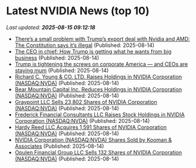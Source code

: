 # Latest NVIDIA News (top 10)
_Last updated: **2025-08-15 09:12:18**_

- [There’s a small problem with Trump’s export deal with Nvidia and AMD: The Constitution says it’s illegal](https://fortune.com/2025/08/14/theres-a-small-problem-with-trumps-export-deal-with-nvidia-and-amd-the-constitution-says-its-illegal/) (Published: 2025-08-14)
- [The CEO in chief: How Trump is getting what he wants from big business](https://www.nbcnews.com/business/business-news/what-trump-involvement-major-corporations-means-us-politics-business-rcna224630) (Published: 2025-08-14)
- [Trump is tightening the screws on corporate America — and CEOs are staying mum](https://www.npr.org/2025/08/14/nx-s1-5501591/trump-corporate-america-capitalism) (Published: 2025-08-14)
- [Richard C. Young & CO. LTD. Raises Holdings in NVIDIA Corporation (NASDAQ:NVDA)](https://www.etfdailynews.com/2025/08/14/richard-c-young-co-ltd-raises-holdings-in-nvidia-corporation-nasdaqnvda/) (Published: 2025-08-14)
- [Bear Mountain Capital Inc. Reduces Holdings in NVIDIA Corporation (NASDAQ:NVDA)](https://www.etfdailynews.com/2025/08/14/bear-mountain-capital-inc-reduces-holdings-in-nvidia-corporation-nasdaqnvda/) (Published: 2025-08-14)
- [Graypoint LLC Sells 23,802 Shares of NVIDIA Corporation (NASDAQ:NVDA)](https://www.etfdailynews.com/2025/08/14/graypoint-llc-sells-23802-shares-of-nvidia-corporation-nasdaqnvda/) (Published: 2025-08-14)
- [Frederick Financial Consultants LLC Raises Stock Holdings in NVIDIA Corporation (NASDAQ:NVDA)](https://www.etfdailynews.com/2025/08/14/frederick-financial-consultants-llc-raises-stock-holdings-in-nvidia-corporation-nasdaqnvda/) (Published: 2025-08-14)
- [Hardy Reed LLC Acquires 1,591 Shares of NVIDIA Corporation (NASDAQ:NVDA)](https://www.etfdailynews.com/2025/08/14/hardy-reed-llc-acquires-1591-shares-of-nvidia-corporation-nasdaqnvda/) (Published: 2025-08-14)
- [NVIDIA Corporation (NASDAQ:NVDA) Shares Sold by Kooman & Associates](https://www.etfdailynews.com/2025/08/14/nvidia-corporation-nasdaqnvda-shares-sold-by-kooman-associates/) (Published: 2025-08-14)
- [Opulen Financial Group LLC Sells 132 Shares of NVIDIA Corporation (NASDAQ:NVDA)](https://www.etfdailynews.com/2025/08/14/opulen-financial-group-llc-sells-132-shares-of-nvidia-corporation-nasdaqnvda/) (Published: 2025-08-14)
